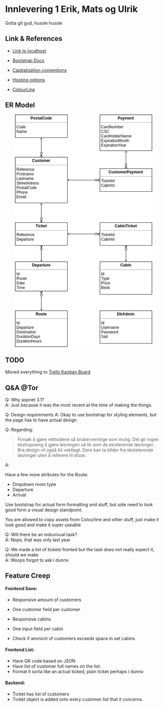<style>
    img {
        display: block;
        width: 441px;
        margin: auto;
    }
</style>

# Innlevering 1 Erik, Mats og Ulrik

Gotta git gud, hussle hussle

## Link & References

- [Link to localhost](https://localhost:5001/index.html)

- [Bootstrap Docs](https://getbootstrap.com/docs/4.1/getting-started/introduction/#css)
- [Capitalization conventions](https://docs.microsoft.com/en-us/dotnet/standard/design-guidelines/capitalization-conventions)
- [Hosting options](https://docs.microsoft.com/en-us/aspnet/core/host-and-deploy/?view=aspnetcore-5.0)

- [ColourLine](https://www.colorline.no/)

## ER Model

![ER Model of Models](boatlineER.png)

## TODO

Moved everything to [Trello Kanban Board](https://trello.com/b/Mz4hNbRH/webapp-kanban)

## Q&A @Tor

Q: Why aspnet 3.1?  
A: Just because it was the most recent at the time of making the things.

Q: Design requirements
A: Okay to use bootstrap for styling elements, but the page has to have actual design

Q: Regarding:

> Forsøk å gjøre nettsidene så brukervennlige som mulig. Det gir ingen ekstrapoeng
> å gjøre løsningen så lik som de eksiterende løsninger. Bra design vil også bli
> vektlagt. Dere kan ta bilder fra eksisterende løsninger uten å referere til disse.

A:

Have a few more atributes for the Route:

- Dropdown room type
- Departure
- Arrival

Use bootstrap for actual form formatting and stuff, but side need to look good
form a visual design standpoint.

You are allowed to copy assets from Colourline and other stuff, just make it look
good and make it super useable

Q: Will there be an induvivual task?  
A: Nope, that was only last year

Q: We made a list of tickets fronted but the task does not really expect it, should we make  
A: Woops forgot to ask i dunno

## Feature Creep

#### Frontend Save:

- Responsive amount of customers
- One customer field per customer

- Responsive cabins
- One input field per cabin
- Check if ammont of customers exceeds space in set cabins

#### Frontend List:

- Have QR code based on JSON
- Have list of customer full names on the list.
- Format it sorta like an actual ticked, plain ticket perhaps i dunno

#### Backend:

- Ticket has list of customers
- Ticket object is added onto every customer list that it concerns.
